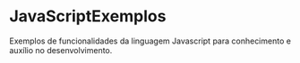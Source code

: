 # JavaScriptExemplos

Exemplos de funcionalidades da linguagem Javascript para conhecimento e auxílio no desenvolvimento. 
